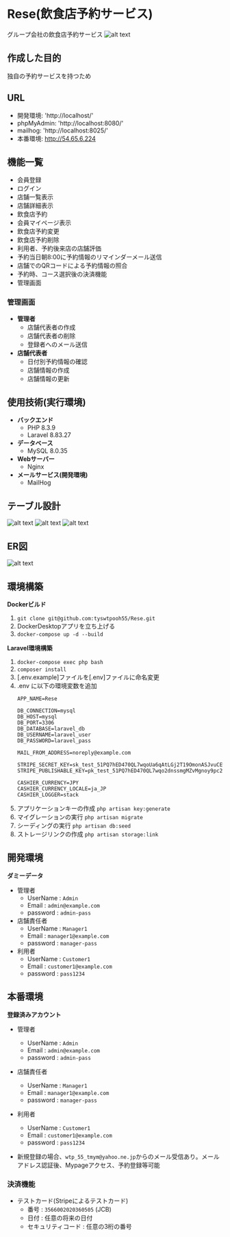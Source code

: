 # Rese(飲食店予約サービス)
グループ会社の飲食店予約サービス
![alt text](stamping.rese.png)

## 作成した目的
独自の予約サービスを持つため

## URL
 - 開発環境: 'http://localhost/'
 - phpMyAdmin: 'http://localhost:8080/'
 - mailhog: 'http://localhost:8025/'
 - 本番環境: http://54.65.6.224

## 機能一覧
 - 会員登録
 - ログイン
 - 店舗一覧表示
 - 店舗詳細表示
 - 飲食店予約
 - 会員マイページ表示
 - 飲食店予約変更
 - 飲食店予約削除
 - 利用者、予約後来店の店舗評価
 - 予約当日朝8:00に予約情報のリマインダーメール送信
 - 店舗でのQRコードによる予約情報の照合
 - 予約時、コース選択後の決済機能
 - 管理画面

### 管理画面
 - **管理者**
    - 店舗代表者の作成
    - 店舗代表者の削除
    - 登録者へのメール送信
 - **店舗代表者**
    - 日付別予約情報の確認
    - 店舗情報の作成
    - 店舗情報の更新


## 使用技術(実行環境)
 - **バックエンド**
    - PHP 8.3.9
    - Laravel 8.83.27
 - **データベース**
    - MySQL 8.0.35
 - **Webサーバー**
    - Nginx
 - **メールサービス(開発環境)**
    - MailHog

## テーブル設計
![alt text](tables1.rese.png)
![alt text](tables2.rese.png)
![alt text](tables3.rese.png)

## ER図
![alt text](reseer.png)

## 環境構築
**Dockerビルド**
1. `git clone git@github.com:tyswtpooh55/Rese.git`
2. DockerDesktopアプリを立ち上げる
3. `docker-compose up -d --build`

**Laravel環境構築**
1. `docker-compose exec php bash`
2. `composer install`
3. [.env.example]ファイルを[.env]ファイルに命名変更
4. .env に以下の環境変数を追加
    ```
    APP_NAME=Rese

    DB_CONNECTION=mysql
    DB_HOST=mysql
    DB_PORT=3306
    DB_DATABASE=laravel_db
    DB_USERNAME=laravel_user
    DB_PASSWORD=laravel_pass

    MAIL_FROM_ADDRESS=noreply@example.com

    STRIPE_SECRET_KEY=sk_test_51PQ7hED470QL7wqoUa6qAtLGj2T19OmonASJvuCEw9J8Dmq8ElHGpoIBHupOJNsYtooyZ2lZFJ011oVJWjrsr9Uf00qxw74uER
    STRIPE_PUBLISHABLE_KEY=pk_test_51PQ7hED470QL7wqo2dnssmgMZvMgnoy9pc2x6qMtMZOJ0NeZb6MKyiPE94cELQecfK4sJlmJo0kD7Ti2D5tYV12w00CXHwcSIN

    CASHIER_CURRENCY=JPY
    CASHIER_CURRENCY_LOCALE=ja_JP
    CASHIER_LOGGER=stack
    ```
5. アプリケーションキーの作成
    `php artisan key:generate`
6. マイグレーションの実行
    `php artisan migrate`
7. シーディングの実行
    `php artisan db:seed`
8. ストレージリンクの作成
    `php artisan storage:link`

## 開発環境
**ダミーデータ**
 - 管理者
    - UserName : `Admin`
    - Email : `admin@example.com`
    - password : `admin-pass`
 - 店舗責任者
    - UserName : `Manager1`
    - Email : `manager1@example.com`
    - password : `manager-pass`
 - 利用者
    - UserName : `Customer1`
    - Email : `customer1@example.com`
    - password : `pass1234`

## 本番環境
**登録済みアカウント**
 - 管理者
    - UserName : `Admin`
    - Email : `admin@example.com`
    - password : `admin-pass`
 - 店舗責任者
    - UserName : `Manager1`
    - Email : `manager1@example.com`
    - password : `manager-pass`
 - 利用者
    - UserName : `Customer1`
    - Email : `customer1@example.com`
    - password : `pass1234`

 - 新規登録の場合、`wtp_55_tmym@yahoo.ne.jp`からのメール受信あり。メールアドレス認証後、Mypageアクセス、予約登録等可能

### 決済機能
 - テストカード(Stripeによるテストカード)
    - 番号 : `3566002020360505` (JCB)
    - 日付 : 任意の将来の日付
    - セキュリティコード : 任意の3桁の番号
